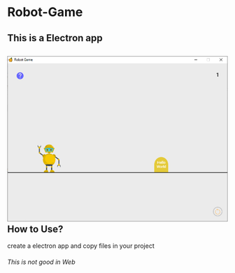 # Robot-Game
This is a Electron app
----------------------

![Screenshot](image/Screenshot.png)
How to Use?
-----------

create a electron app and copy files in your project

###### This is not good in Web
